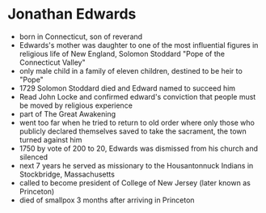 Jonathan Edwards
======

- born in Connecticut, son of reverand
- Edwards's mother was daughter to one of the most influential figures in religious life of New England, Solomon Stoddard "Pope of the Connecticut Valley"
- only male child in a family of eleven children, destined to be heir to "Pope"
- 1729 Solomon Stoddard died and Edward named to succeed him
- Read John Locke and confirmed edward's conviction that people must be moved by religious experience
- part of The Great Awakening
- went too far when he tried to return to old order where only those who publicly declared themselves saved to take the sacrament, the town turned against him
- 1750 by vote of 200 to 20, Edwards was dismissed from his church and silenced
- next 7 years he served as missionary to the Housantonnuck Indians in Stockbridge, Massachusetts
- called to become president of College of New Jersey (later known as Princeton)
- died of smallpox 3 months after arriving in Princeton